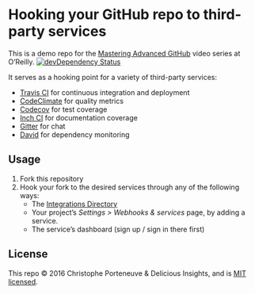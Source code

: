 Hooking your GitHub repo to third-party services
================================================

This is a demo repo for the [Mastering Advanced GitHub](#FIXME) video series at O’Reilly.
[![devDependency Status](https://david-dm.org/rubenmartin/oreilly-github-svc-demo/dev-status.svg?style=flat)](https://david-dm.org/rubenmartin/oreilly-github-svc-demo#info=devDependencies)

It serves as a hooking point for a variety of third-party services:

  * [Travis CI](https://travis-ci.org/) for continuous integration and deployment
  * [CodeClimate](https://codeclimate.com/) for quality metrics
  * [Codecov](https://codecov.io/) for test coverage
  * [Inch CI](https://inch-ci.org/) for documentation coverage
  * [Gitter](https://gitter.im/) for chat
  * [David](http://david-dm.org/) for dependency monitoring

Usage
-----

  1. Fork this repository
  2. Hook your fork to the desired services through any of the following ways:
     - The [Integrations Directory](https://github.com/integrations/feature/code)
     - Your project’s *Settings > Webhooks & services* page, by adding a service.
     - The service’s dashboard (sign up / sign in there first)

License
-------

This repo © 2016 Christophe Porteneuve & Delicious Insights, and is [MIT licensed](/LICENSE).
